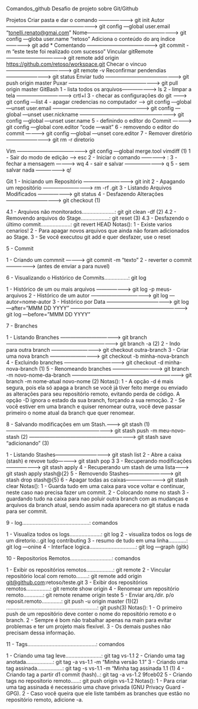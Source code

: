 Comandos_github
Desafio de projeto sobre Git/Github

Projetos
Criar pasta e dar o comando ———————> git init
Autor —————————————————-> git config —global user.email “tonelli.renato@gmai.com”
Nome—————————————————-> git config —globa user.name “retoso”
Adiciona o conteúdo do arq índice—————> git add *
Comentando ——————————————> git commit -m “este teste foi realizado com sucesso”
Vincular gitRemote ———————————-> git remote add origin https://github.com/retoso/workspace.git
Checar o vincuo ————————————-> git remote -v
Reconfirmar pendendias —————————> git status
Enviar tudo ———————————————> git push origin master
Puxar —————————————————-> git pull origin master
GitBash
1 - lista todos os arquivos———————> ls
2 - limpar a tela ———————————> crtl+l
3 - checar as configurações do git ———> git config —list
4 - apagar credencias no computador —-> git config —global —unset user.email
——————————————————-> git config —global —unset user.nickname
——————————————————-> git config —global —unset user.name
5 - definindo o editor do Commit ————> git config —global core.editor “code —wait”
6 - removendo o editor do commit ———-> git config —global —unset core.editor
7 - Remover diretório —————————> git rm -r diretorio

Vim
——————————————> git config —global merge.tool vimdiff (1)
1 - Sair do modo de edição ——> esc
2 - Iniciar o comando —————> :
3 - fechar a mensagem ————> wq
4 - sair e salvar ———————-> q
5 - sem salvar nada —————-> q!

Git
1 - Iniciando um Repositório —————————-> git init
2 - Apagando um repositório —————————-> rm -rf .git
3 - Listando Arquivos Modificados ———————> git status
4 - Desfazendo Alterações ——————————-> git checkout (1)

4.1 - Arquivos não monitorados………………….: git git clean -df (2)
4.2 - Removendo arquivos do Stage……………….: git reset (3)
4.3 - Desfazendo o último commit………………..: git revert HEAD
Notas():
1 - Existe varios cenarios!
2 - Para apagar novos arquivos que ainda não foram adicionados ao Stage.
3 - Se você executou git add e quer desfazer, use o reset

5 - Commit

1 - Criando um commnit ————> git commit -m “texto”
2 - reverter o commit —————-> (antes de enviar a para nuvel)

6 - Visualizando o Histórico de Commits…………….: git log

1 - Histórico de um ou mais arquivos ——————-> git log -p meus-arquivos
2 - Histórico de um autor ———————————-> git log —autor=nome-autor
3 - Histórico por Data —————————————> git log —after=”MMM DD YYYY”
———————————————————————> git log —before=”MMM DD YYYY”

7 - Branches

1 - Listando Branches ————————————> git branch
——————————————————————> git branch -a (2)
2 - Indo para outra branch ——————————> git checkout outra-branch
3 - Criar uma nova branch ——————————> git checkout -b minha-nova-branch
4 - Excluindo branches ———————————-> git checkout -d minha-nova-branch (1)
5 - Renomeando branches —————————-> git branch -m novo-nome-da-branch
—————————————————————-> git branch -m nome-atual novo-nome (2)
Notas():
1 - A opção -d é mais segura, pois ela só apaga a branch se você já tiver feito merge ou enviado
as alterações para seu repositório remoto, evitando perda de código. A opção -D ignora o
estado da sua branch, forçando a sua remoção.
2 - Se você estiver em uma branch e quiser renomear outra, você deve passar primeiro o nome atual da branch que quer renomear.

8 - Salvando modificações em um Stash.——-> git stash (1)
————————————————————-> git stash push -m meu-novo-stash (2)
————————————————————-> git stash save “adicionando” (3)

1 - Listando Stashes———————————> git stash list
2 - Abre a caixa (stash) e revove tudo———-> git stash pop 3
3 - Recuperando modificações——————-> git stash apply
4 - Recuperando um stash de uma lista——-> git stash apply stash@{2}
5 - Removendo Stashes—————————> git stash drop stash@{5}
6 - Apagar todas as caixas————————> git stash clear
Notas():
1 - Guarda tudo em uma caixa para voce voltar e continuar, neste caso nao precisa fazer um commit.
2 - Colocando nome no stash
3 - guardando tudo na caixa para nao poluir outra branch com as mudanças e arquivos da branch atual, sendo assim nada aparecera no git status e nada para ser commit.

9 - log………………………………………: comandos

1 - Visualiza todos os logs…………………: git log
2 - visualiza todos os logs de um diretorio.:.git log contributing
3 - resumo de tudo em uma linha…………: git log —onine
4 - Interface logica………………………….: git log —graph (gitk)

10 - Repositorios Remotos……………………….: comandos

1 - Exibir os repositórios remotos………………: git remote
2 - Vincular repositório local com remoto……..: git remote add origin git@github.com:retoso/teste.git
3 - Exibir dos repositórios remotos…………….: git remote show origin
4 - Renomear um repositório remoto………….: git remote rename origin teste
5 - Enviar arq./dir. p/o reposit.remoto………….: git push -u origin master (1)(2)
…………………………………………………….: git push(3)
Notas():
1 - O primeiro push de um repositório deve conter o nome do repositório remoto e o branch.
2 - Sempre é bom não trabalhar apenas na main para evitar problemas e ter um projeto mais flexível. 3 - Os demais pushes não precisam dessa informação.

11 - Tags……………………………………….: comandos

1 - Criando uma tag leve……………………: git tag vs-1.1
2 - Criando uma tag anotada………………: git tag -a vs-1.1 -m “Minha versão 1.1”
3 - Criando uma tag assinada……………..: git tag -s vs-1.1 -m “Minha tag assinada 1.1 (1)
4 - Criando tag a partir d1 commit (hash)..: git tag -a vs-1.2 9fceb02
5 - Criando tags no repositorio remoto……: git push origin vs-1.2
Notas():
1 - Para criar uma tag assinada é necessário uma chave privada (GNU Privacy Guard - GPG).
2 - Caso você queira que ele liste também as branches que estão no repositório remoto, adicione -a.
